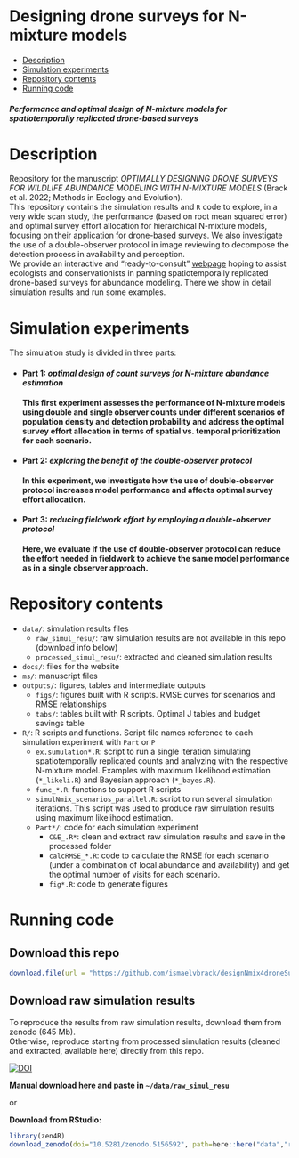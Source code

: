 Designing drone surveys for N-mixture models
================

-   <a href="#description" id="toc-description">Description</a>
-   <a href="#simulation-experiments"
    id="toc-simulation-experiments">Simulation experiments</a>
-   <a href="#repository-contents" id="toc-repository-contents">Repository
    contents</a>
-   <a href="#running-code" id="toc-running-code">Running code</a>

#### ***Performance and optimal design of N-mixture models for spatiotemporally replicated drone-based surveys***

# Description

Repository for the manuscript *OPTIMALLY DESIGNING DRONE SURVEYS FOR
WILDLIFE ABUNDANCE MODELING WITH N-MIXTURE MODELS* (Brack et al. 2022;
Methods in Ecology and Evolution).  
This repository contains the simulation results and `R` code to explore,
in a very wide scan study, the performance (based on root mean squared
error) and optimal survey effort allocation for hierarchical N-mixture
models, focusing on their application for drone-based surveys. We also
investigate the use of a double-observer protocol in image reviewing to
decompose the detection process in availability and perception.  
We provide an interactive and “ready-to-consult”
[webpage](https://ismaelvbrack.github.io/designNmix4droneSurveys) hoping
to assist ecologists and conservationists in panning spatiotemporally
replicated drone-based surveys for abundance modeling. There we show in
detail simulation results and run some examples.

# Simulation experiments

The simulation study is divided in three parts:

-   #### Part 1: *optimal design of count surveys for N-mixture abundance estimation*

    **This first experiment assesses the performance of N-mixture models
    using double and single observer counts under different scenarios of
    population density and detection probability and address the optimal
    survey effort allocation in terms of spatial vs. temporal
    prioritization for each scenario.**  

-   #### Part 2: *exploring the benefit of the double-observer protocol*

    **In this experiment, we investigate how the use of double-observer
    protocol increases model performance and affects optimal survey
    effort allocation.**  

-   #### Part 3: *reducing fieldwork effort by employing a double-observer protocol*

    **Here, we evaluate if the use of double-observer protocol can
    reduce the effort needed in fieldwork to achieve the same model
    performance as in a single observer approach.**  

# Repository contents

-   `data/`: simulation results files
    -   `raw_simul_resu/`: raw simulation results are not available in
        this repo (download info below)
    -   `processed_simul_resu/`: extracted and cleaned simulation
        results
-   `docs/`: files for the website
-   `ms/`: manuscript files
-   `outputs/`: figures, tables and intermediate outputs
    -   `figs/`: figures built with R scripts. RMSE curves for scenarios
        and RMSE relationships
    -   `tabs/`: tables built with R scripts. Optimal J tables and
        budget savings table
-   `R/`: R scripts and functions. Script file names reference to each
    simulation experiment with `Part` or `P`
    -   `ex.sumulation*.R`: script to run a single iteration simulating
        spatiotemporally replicated counts and analyzing with the
        respective N-mixture model. Examples with maximum likelihood
        estimation (`*_likeli.R`) and Bayesian approach (`*_bayes.R`).
    -   `func_*.R`: functions to support R scripts
    -   `simulNmix_scenarios_parallel.R`: script to run several
        simulation iterations. This script was used to produce raw
        simulation results using maximum likelihood estimation.
    -   `Part*/`: code for each simulation experiment
        -   `C&E_.R*`: clean and extract raw simulation results and save
            in the processed folder
        -   `calcRMSE_*.R`: code to calculate the RMSE for each scenario
            (under a combination of local abundance and availability)
            and get the optimal number of visits for each scenario.
        -   `fig*.R`: code to generate figures

# Running code

## Download this repo

``` r
download.file(url = "https://github.com/ismaelvbrack/designNmix4droneSurveys/archive/main.zip", destfile = "designNmix4droneSurveys.zip")
```

## Download raw simulation results

To reproduce the results from raw simulation results, download them from
zenodo (645 Mb).  
Otherwise, reproduce starting from processed simulation results (cleaned
and extracted, available here) directly from this repo.

[![DOI](https://zenodo.org/badge/DOI/10.5281/zenodo.5156592.svg)](https://doi.org/10.5281/zenodo.5156592)

**Manual download [here](https://doi.org/10.5281/zenodo.5156592) and
paste in `~/data/raw_simul_resu`**

or

**Download from RStudio:**

``` r
library(zen4R)
download_zenodo(doi="10.5281/zenodo.5156592", path=here::here("data","raw_simul_resu"))
```
